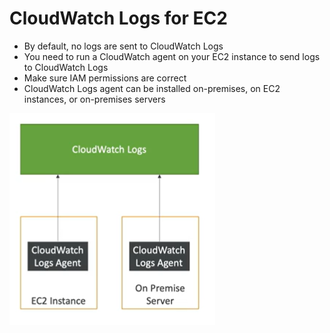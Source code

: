 # CloudWatch Logs for EC2

- By default, no logs are sent to CloudWatch Logs
- You need to run a CloudWatch agent on your EC2 instance to send logs to CloudWatch Logs
- Make sure IAM permissions are correct
- CloudWatch Logs agent can be installed on-premises, on EC2 instances, or on-premises servers

![Cloudwatch Agent](images/cloudwatch-agent.png)
